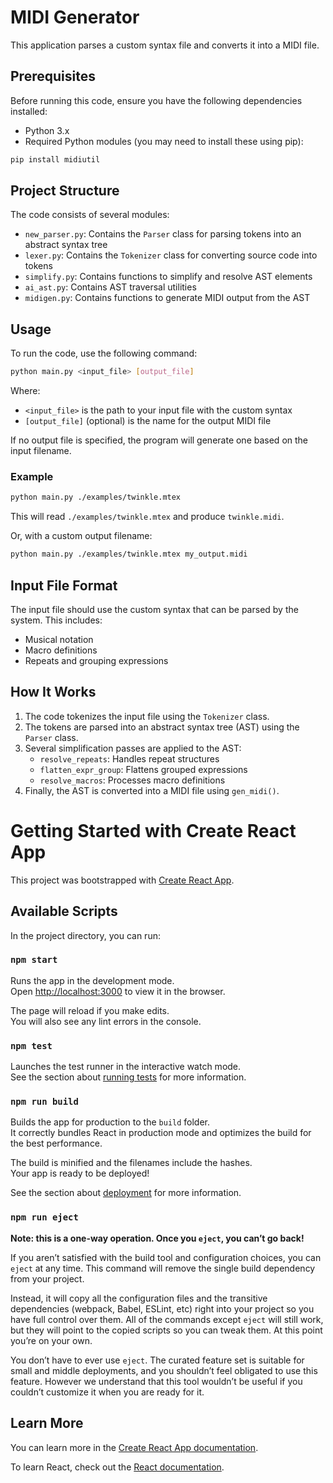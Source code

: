 # MIDI Generator

This application parses a custom syntax file and converts it into a MIDI file.

## Prerequisites

Before running this code, ensure you have the following dependencies installed:

- Python 3.x
- Required Python modules (you may need to install these using pip):
```bash
pip install midiutil
```
## Project Structure

The code consists of several modules:
- `new_parser.py`: Contains the `Parser` class for parsing tokens into an abstract syntax tree
- `lexer.py`: Contains the `Tokenizer` class for converting source code into tokens
- `simplify.py`: Contains functions to simplify and resolve AST elements
- `ai_ast.py`: Contains AST traversal utilities
- `midigen.py`: Contains functions to generate MIDI output from the AST

## Usage

To run the code, use the following command:

```bash
python main.py <input_file> [output_file]
```

Where:
- `<input_file>` is the path to your input file with the custom syntax
- `[output_file]` (optional) is the name for the output MIDI file

If no output file is specified, the program will generate one based on the input filename.

### Example

```bash
python main.py ./examples/twinkle.mtex
```

This will read `./examples/twinkle.mtex` and produce `twinkle.midi`.

Or, with a custom output filename:

```bash
python main.py ./examples/twinkle.mtex my_output.midi
```

## Input File Format

The input file should use the custom syntax that can be parsed by the system. This includes:
- Musical notation
- Macro definitions
- Repeats and grouping expressions


## How It Works

1. The code tokenizes the input file using the `Tokenizer` class.
2. The tokens are parsed into an abstract syntax tree (AST) using the `Parser` class.
3. Several simplification passes are applied to the AST:
   - `resolve_repeats`: Handles repeat structures
   - `flatten_expr_group`: Flattens grouped expressions
   - `resolve_macros`: Processes macro definitions
4. Finally, the AST is converted into a MIDI file using `gen_midi()`.


# Getting Started with Create React App

This project was bootstrapped with [Create React App](https://github.com/facebook/create-react-app).

## Available Scripts

In the project directory, you can run:

### `npm start`

Runs the app in the development mode.\
Open [http://localhost:3000](http://localhost:3000) to view it in the browser.

The page will reload if you make edits.\
You will also see any lint errors in the console.

### `npm test`

Launches the test runner in the interactive watch mode.\
See the section about [running tests](https://facebook.github.io/create-react-app/docs/running-tests) for more information.

### `npm run build`

Builds the app for production to the `build` folder.\
It correctly bundles React in production mode and optimizes the build for the best performance.

The build is minified and the filenames include the hashes.\
Your app is ready to be deployed!

See the section about [deployment](https://facebook.github.io/create-react-app/docs/deployment) for more information.

### `npm run eject`

**Note: this is a one-way operation. Once you `eject`, you can’t go back!**

If you aren’t satisfied with the build tool and configuration choices, you can `eject` at any time. This command will remove the single build dependency from your project.

Instead, it will copy all the configuration files and the transitive dependencies (webpack, Babel, ESLint, etc) right into your project so you have full control over them. All of the commands except `eject` will still work, but they will point to the copied scripts so you can tweak them. At this point you’re on your own.

You don’t have to ever use `eject`. The curated feature set is suitable for small and middle deployments, and you shouldn’t feel obligated to use this feature. However we understand that this tool wouldn’t be useful if you couldn’t customize it when you are ready for it.

## Learn More

You can learn more in the [Create React App documentation](https://facebook.github.io/create-react-app/docs/getting-started).

To learn React, check out the [React documentation](https://reactjs.org/).
